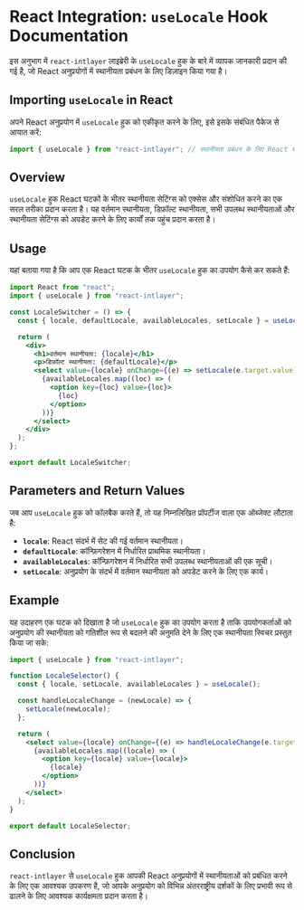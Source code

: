 # React Integration: `useLocale` Hook Documentation

इस अनुभाग में `react-intlayer` लाइब्रेरी के `useLocale` हुक के बारे में व्यापक जानकारी प्रदान की गई है, जो React अनुप्रयोगों में स्थानीयता प्रबंधन के लिए डिज़ाइन किया गया है।

## Importing `useLocale` in React

अपने React अनुप्रयोग में `useLocale` हुक को एकीकृत करने के लिए, इसे इसके संबंधित पैकेज से आयात करें:

```javascript
import { useLocale } from "react-intlayer"; // स्थानीयता प्रबंधन के लिए React घटकों में प्रयोग किया जाता है
```

## Overview

`useLocale` हुक React घटकों के भीतर स्थानीयता सेटिंग्स को एक्सेस और संशोधित करने का एक सरल तरीका प्रदान करता है। यह वर्तमान स्थानीयता, डिफ़ॉल्ट स्थानीयता, सभी उपलब्ध स्थानीयताओं और स्थानीयता सेटिंग्स को अपडेट करने के लिए कार्यों तक पहुंच प्रदान करता है।

## Usage

यहां बताया गया है कि आप एक React घटक के भीतर `useLocale` हुक का उपयोग कैसे कर सकते हैं:

```jsx
import React from "react";
import { useLocale } from "react-intlayer";

const LocaleSwitcher = () => {
  const { locale, defaultLocale, availableLocales, setLocale } = useLocale();

  return (
    <div>
      <h1>वर्तमान स्थानीयता: {locale}</h1>
      <p>डिफ़ॉल्ट स्थानीयता: {defaultLocale}</p>
      <select value={locale} onChange={(e) => setLocale(e.target.value)}>
        {availableLocales.map((loc) => (
          <option key={loc} value={loc}>
            {loc}
          </option>
        ))}
      </select>
    </div>
  );
};

export default LocaleSwitcher;
```

## Parameters and Return Values

जब आप `useLocale` हुक को कॉलबैक करते हैं, तो यह निम्नलिखित प्रॉपर्टीज वाला एक ऑब्जेक्ट लौटाता है:

- **`locale`**: React संदर्भ में सेट की गई वर्तमान स्थानीयता।
- **`defaultLocale`**: कॉन्फ़िगरेशन में निर्धारित प्राथमिक स्थानीयता।
- **`availableLocales`**: कॉन्फ़िगरेशन में निर्धारित सभी उपलब्ध स्थानीयताओं की एक सूची।
- **`setLocale`**: अनुप्रयोग के संदर्भ में वर्तमान स्थानीयता को अपडेट करने के लिए एक कार्य।

## Example

यह उदाहरण एक घटक को दिखाता है जो `useLocale` हुक का उपयोग करता है ताकि उपयोगकर्ताओं को अनुप्रयोग की स्थानीयता को गतिशील रूप से बदलने की अनुमति देने के लिए एक स्थानीयता स्विचर प्रस्तुत किया जा सके:

```jsx
import { useLocale } from "react-intlayer";

function LocaleSelector() {
  const { locale, setLocale, availableLocales } = useLocale();

  const handleLocaleChange = (newLocale) => {
    setLocale(newLocale);
  };

  return (
    <select value={locale} onChange={(e) => handleLocaleChange(e.target.value)}>
      {availableLocales.map((locale) => (
        <option key={locale} value={locale}>
          {locale}
        </option>
      ))}
    </select>
  );
}

export default LocaleSelector;
```

## Conclusion

`react-intlayer` से `useLocale` हुक आपकी React अनुप्रयोगों में स्थानीयताओं को प्रबंधित करने के लिए एक आवश्यक उपकरण है, जो आपके अनुप्रयोग को विभिन्न अंतरराष्ट्रीय दर्शकों के लिए प्रभावी रूप से ढालने के लिए आवश्यक कार्यक्षमता प्रदान करता है।
